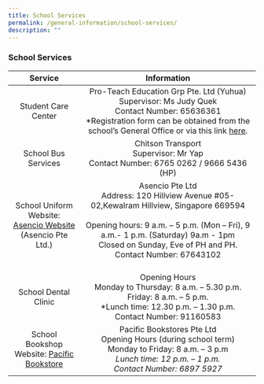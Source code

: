 ```yaml
---
title: School Services
permalink: /general-information/school-services/
description: ""
---
```

### School Services

| Service | Information |
|:---:|:---:|
| Student Care Center | Pro-Teach Education Grp Pte. Ltd (Yuhua)<br>Supervisor: Ms Judy Quek<br>Contact Number: 65636361<br>*Registration form can be obtained from the school’s General Office or via this link [here](/files/Request-Form-YSC-2022-Student-care.pdf). |
| School Bus Services | Chitson Transport<br>Supervisor: Mr Yap<br>Contact Number: 6765 0262 / 9666 5436 (HP) |
| School Uniform<br>Website: [Asencio Website](https://asencio.com.sg/)<br>(Asencio Pte Ltd.) | Asencio Pte Ltd<br>Address: 120 Hillview Avenue #05-02,Kewalram Hillview, Singapore 669594<br><br>Opening hours: 9 a.m. – 5 p.m. (Mon –  Fri), 9 a.m.- 1 p.m. (Saturday) 9a.m - 1pm<br>Closed on Sunday, Eve of PH and PH.<br>Contact Number: 67643102<br> <br>|
| School Dental Clinic | Opening Hours<br>Monday to Thursday: 8 a.m. – 5.30 p.m.<br>Friday: 8 a.m. – 5 p.m.<br>*Lunch time: 12.30 p.m. – 1.30 p.m.<br>Contact Number: 91160583 |
| School Bookshop<br>Website: [Pacific Bookstore](https://www.pacificbookstores.com/)| Pacific Bookstores Pte Ltd<br>Opening Hours (during school term)<br>Monday to Friday: 8 a.m. – 3 p.m<br>*Lunch time: 12 p.m. – 1 p.m.<br>Contact Number: 6897 5927<br>*
